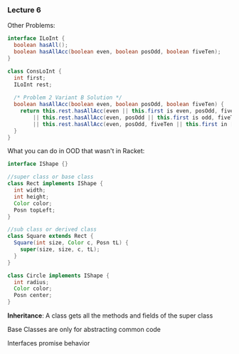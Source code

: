 ### Lecture 6

Other Problems:

```java
interface ILoInt {
  boolean hasAll();
  boolean hasAllAcc(boolean even, boolean posOdd, boolean fiveTen);
}

class ConsLoInt {
  int first;
  ILoInt rest;
  
  /* Problem 2 Variant B Solution */
  boolean hasAllAcc(boolean even, boolean posOdd, boolean fiveTen) {
    return this.rest.hasAllAcc(even || this.first is even, posOdd, fiveTen)
        || this.rest.hasAllAcc(even, posOdd || this.first is odd, fiveTen)
        || this.rest.hasAllAcc(even, posOdd, fiveTen || this.first in [5,10] )
  }
}
```

What you can do in OOD that wasn't in Racket:

```java
interface IShape {}

//super class or base class
class Rect implements IShape {
  int width;
  int height;
  Color color;
  Posn topLeft;
}

//sub class or derived class
class Square extends Rect {
  Square(int size, Color c, Posn tL) {
    super(size, size, c, tL);
  }
}

class Circle implements IShape {
  int radius;
  Color color;
  Posn center;
}
```

**Inheritance**: A class gets all the methods and fields of the super class

Base Classes are only for abstracting common code

Interfaces promise behavior

